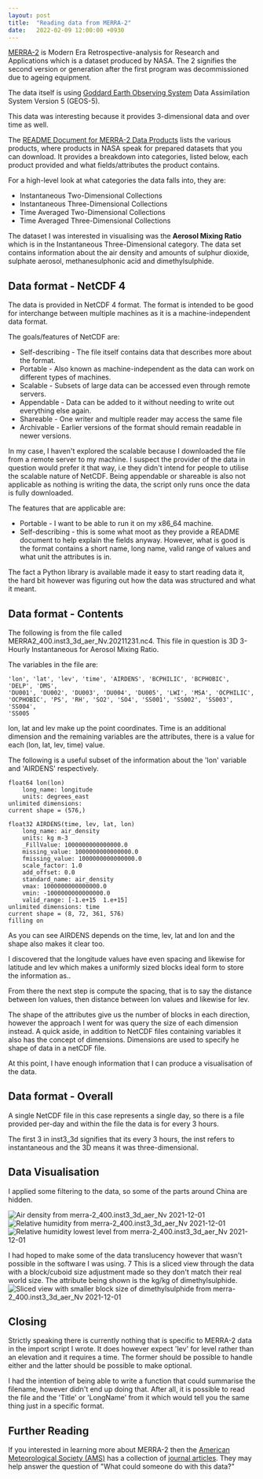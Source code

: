```yaml
---
layout: post
title:  "Reading data from MERRA-2"
date:   2022-02-09 12:00:00 +0930
---
```


[MERRA-2](2) is Modern Era Retrospective-analysis for Research and Applications
which is a dataset produced by NASA. The 2 signifies the second version or
generation after the first program was decommissioned due to ageing equipment.

The data itself is using [Goddard Earth Observing System](2) Data Assimilation
System Version 5 (GEOS-5).

This data was interesting because it provides 3-dimensional data and over time
as well.

The [README Document for MERRA-2 Data Products][3] lists the various products,
where products in NASA speak for prepared datasets that you can download.
It provides a breakdown into categories, listed below, each product provided
and what fields/attributes the product contains.

For a high-level look at what categories the data falls into, they are:
- Instantaneous Two-Dimensional Collections
- Instantaneous Three-Dimensional Collections
- Time Averaged Two-Dimensional Collections
- Time Averaged Three-Dimensional Collections

The dataset I was interested in visualising was the **Aerosol Mixing Ratio**
which is in the Instantaneous Three-Dimensional category. The data set contains
information about the air density and amounts of sulphur dioxide, sulphate
aerosol, methanesulphonic acid and dimethylsulphide.

## Data format - NetCDF 4

The data is provided in NetCDF 4 format. The format is intended to be good for
interchange between multiple machines as it is a machine-independent data
format.

The goals/features of NetCDF are:
- Self-describing - The file itself contains data that describes more about the
  format.
- Portable - Also known as machine-independent as the data can work on
  different types of machines.
- Scalable - Subsets of large data can be accessed even through remote servers.
- Appendable - Data can be added to it without needing to write out everything
  else again.
- Shareable - One writer and multiple reader may access the same file
- Archivable - Earlier versions of the format should remain readable in newer
  versions.

In my case, I haven't explored the scalable because I downloaded the file from
a remote server to my machine. I suspect the provider of the data in question
would prefer it that way, i.e they didn't intend for people to utilise the
scalable nature of NetCDF. Being appendable or shareable is also not applicable
as nothing is writing the data, the script only runs once the data is fully
downloaded.

The features that are applicable are:
- Portable - I want to be able to run it on my x86_64 machine.
- Self-describing - this is some what moot as they provide a README document to
  help explain the fields anyway. However, what is good is the format contains
  a short name, long name, valid range of values and what unit the attributes
  is in.

The fact a Python library is available made it easy to start reading data it,
the hard bit however was figuring out how the data was structured and what it
meant.

## Data format - Contents
The following is from the file called MERRA2_400.inst3_3d_aer_Nv.20211231.nc4.
This file in question is 3D 3-Hourly Instantaneous for Aerosol Mixing Ratio.

The variables in the file are:
```
'lon', 'lat', 'lev', 'time', 'AIRDENS', 'BCPHILIC', 'BCPHOBIC', 'DELP', 'DMS',
'DU001', 'DU002', 'DU003', 'DU004', 'DU005', 'LWI', 'MSA', 'OCPHILIC',
'OCPHOBIC', 'PS', 'RH', 'SO2', 'SO4', 'SS001', 'SS002', 'SS003', 'SS004',
'SS005
```

lon, lat and lev make up the point coordinates. Time is an additional
dimension and the remaining variables are the attributes, there is a value for
each (lon, lat, lev, time) value.

The following is a useful subset of the information about the 'lon' variable
and 'AIRDENS' respectively.
```
float64 lon(lon)
    long_name: longitude
    units: degrees_east
unlimited dimensions:
current shape = (576,)

float32 AIRDENS(time, lev, lat, lon)
    long_name: air_density
    units: kg m-3
    _FillValue: 1000000000000000.0
    missing_value: 1000000000000000.0
    fmissing_value: 1000000000000000.0
    scale_factor: 1.0
    add_offset: 0.0
    standard_name: air_density
    vmax: 1000000000000000.0
    vmin: -1000000000000000.0
    valid_range: [-1.e+15  1.e+15]
unlimited dimensions: time
current shape = (8, 72, 361, 576)
filling on
```

As you can see AIRDENS depends on the time, lev, lat and lon and the shape also
makes it clear too.

I discovered that the longitude values have even spacing and likewise for
latitude and lev which makes a uniformly sized blocks ideal form to store the
information as..

From there the next step is compute the spacing, that is to say the distance
between lon values, then distance between lon values and likewise for lev.

The shape of the attributes give us the number of blocks in each direction,
however the approach I went for was query the size of each dimension instead.
A quick aside, in addition to NetCDF files containing variables it also has
the concept of dimensions. Dimensions are used to specify  he shape of data in
a netCDF file.

At this point, I have enough information that I can produce a visualisation of
the data.

## Data format - Overall
A single NetCDF file in this case represents a single day, so there is a file
provided per-day and within the file the data is for every 3 hours.

The first 3 in inst3_3d signifies that its every 3 hours, the inst refers to
instantaneous and the 3D means it was three-dimensional.

## Data Visualisation

I applied some filtering to the data, so some of the parts around China are
hidden.

![Air density from merra-2_400.inst3_3d_aer_Nv 2021-12-01](/assets/2022-02-09-merra-2_400.inst3_3d_aer_Nv.2021-12-01_airdens.png)
![Relative humidity from merra-2_400.inst3_3d_aer_Nv 2021-12-01](/assets/2022-02-09-merra-2_400.inst3_3d_aer_Nv.2021-12-01_rh.png)
![Relative humidity lowest level from merra-2_400.inst3_3d_aer_Nv 2021-12-01](/assets/2022-02-09-merra-2_400.inst3_3d_aer_Nv.2021-12-01_rh_lowest.png)

I had hoped to make some of the data translucency however that wasn't possible
in the software I was using.
7
This is a sliced view through the data with a block/cuboid size adjustment made
so they don't match their real world size. The attribute being shown is the
kg/kg of dimethylsulphide.
![Sliced view with smaller block size of dimethylsulphide from merra-2_400.inst3_3d_aer_Nv 2021-12-01](/assets/2022-02-09-merra-2_400.inst3_3d_aer_Nv.2021-12-01_dms_sliced.png)

## Closing

Strictly speaking there is currently nothing that is specific to MERRA-2 data
in the import script I wrote. It does however expect 'lev' for level rather than
an elevation and it requires a time. The former should be possible to handle
either and the latter should be possible to make optional.

I had the intention of being able to write a function that could summarise the
filename, however didn't end up doing that. After all, it is possible to read
the file and the 'Title' or 'LongName' from it which would tell you the same
thing just in a specific format.

## Further Reading

If you interested in learning more about MERRA-2 then the [American
Meteorological Society (AMS)](8) has a collection of [journal articles](9).
They may help answer the question of "What could someone do with this data?"

[1]: https://gmao.gsfc.nasa.gov/reanalysis/MERRA-2/
[2]: https://gmao.gsfc.nasa.gov/GEOS_systems/
[3]: https://goldsmr4.gesdisc.eosdis.nasa.gov/data/MERRA2_MONTHLY/M2C0NXASM.5.12.4/doc/MERRA2.README.pdf
[8]: https://journals.ametsoc.org/
[9]: https://journals.ametsoc.org/collection/MERRA2/event
